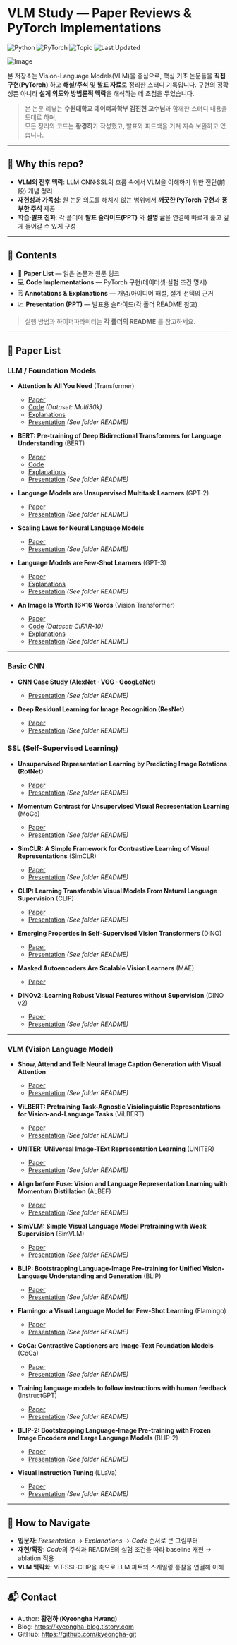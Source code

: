 # VLM Study — Paper Reviews & PyTorch Implementations

![Python](https://img.shields.io/badge/Python-3.10%2B-blue)
![PyTorch](https://img.shields.io/badge/PyTorch-2.x-red)
![Topic](https://img.shields.io/badge/Topics-VLM%20%7C%20LLM%20%7C%20SSL%20%7C%20CNN-lightgrey)
![Last Updated](https://img.shields.io/badge/Last%20Updated-2025--08--13-success)

![Image](https://github.com/user-attachments/assets/fff6081e-1eb1-4289-b7c3-c7e3c80311d9)

본 저장소는 Vision-Language Models(VLM)을 중심으로, 핵심 기초 논문들을 **직접 구현(PyTorch)** 하고 **해설/주석** 및 **발표 자료**로 정리한 스터디 기록입니다. 구현의 정확성뿐 아니라 **설계 의도와 방법론적 맥락**을 해석하는 데 초점을 두었습니다.

> 본 논문 리뷰는 **수원대학교 데이터과학부 김진현 교수님**과 함께한 스터디 내용을 토대로 하며,  
> 모든 정리와 코드는 **황경하**가 작성했고, 발표와 피드백을 거쳐 지속 보완하고 있습니다.

---

## 🔎 Why this repo?
- **VLM의 전후 맥락**: LLM·CNN·SSL의 흐름 속에서 VLM을 이해하기 위한 전단(前段) 개념 정리  
- **재현성과 가독성**: 원 논문 의도를 해치지 않는 범위에서 **깨끗한 PyTorch 구현**과 **풍부한 주석** 제공  
- **학습·발표 친화**: 각 폴더에 **발표 슬라이드(PPT)** 와 **설명 글**을 연결해 빠르게 훑고 깊게 들어갈 수 있게 구성

---

## 📝 Contents
- 📖 **Paper List** — 읽은 논문과 원문 링크  
- 💻 **Code Implementations** — PyTorch 구현(데이터셋·실험 조건 명시)  
- 🗒️ **Annotations & Explanations** — 개념/아이디어 해설, 설계 선택의 근거  
- 📈 **Presentation (PPT)** — 발표용 슬라이드(각 폴더 README 참고)

> 실행 방법과 하이퍼파라미터는 **각 폴더의 README** 를 참고하세요.

---

## 📖 Paper List

### LLM / Foundation Models
- **Attention Is All You Need** (Transformer) 
  - [Paper](http://arxiv.org/abs/1706.03762)  
  - [Code](https://github.com/kyeongha-git/Study/tree/main/LLM-Foundation%20Models/Transformer) *(Dataset: Multi30k)*  
  - [Explanations](https://kyeongha-blog.tistory.com/entry/Transformer-Attention-Is-All-You-Need)  
  - [Presentation](https://github.com/kyeongha-git/Study/tree/main/LLM-Foundation%20Models/Transformer) *(See folder README)*

- **BERT: Pre-training of Deep Bidirectional Transformers for Language Understanding** (BERT) 
  - [Paper](https://arxiv.org/abs/1810.04805)  
  - [Code](https://github.com/kyeongha-git/Study/tree/main/LLM-Foundation%20Models/BERT)  
  - [Explanations](https://kyeongha-blog.tistory.com/entry/LLM-BERT-Pre-training-of-Deep-Bidirectional-Transformers-for-Language-Understanding-%EB%85%BC%EB%AC%B8-%EB%A6%AC%EB%B7%B0-%EA%B8%B0%EC%B4%88%EB%B6%80%ED%84%B0-%EA%BC%BC%EA%BC%BC%ED%9E%88)  
  - [Presentation](https://github.com/kyeongha-git/Study/tree/main/LLM-Foundation%20Models/BERT) *(See folder README)*

- **Language Models are Unsupervised Multitask Learners** (GPT-2)  
  - [Paper](https://cdn.openai.com/better-language-models/language_models_are_unsupervised_multitask_learners.pdf)  
  - [Presentation](https://github.com/kyeongha-git/Study/tree/main/LLM-Foundation%20Models/GPT-2) *(See folder README)*

- **Scaling Laws for Neural Language Models**
  - [Paper](http://arxiv.org/abs/2001.08361)  
  - [Presentation](https://github.com/kyeongha-git/Study/tree/main/LLM-Foundation%20Models/Scailng-Law) *(See folder README)*

- **Language Models are Few-Shot Learners** (GPT-3)  
  - [Paper](https://papers.nips.cc/paper_files/paper/2020/file/1457c0d6bfcb4967418bfb8ac142f64a-Paper.pdf)  
  - [Explanations](https://kyeongha-blog.tistory.com/entry/GPT-3-Language-Models-are-Few-Shot-Learners-%EB%85%BC%EB%AC%B8-%EB%A6%AC%EB%B7%B0-%EA%B8%B0%EC%B4%88%EB%B6%80%ED%84%B0-%EA%BC%BC%EA%BC%BC%ED%9E%88)  
  - [Presentation](https://github.com/kyeongha-git/Study/tree/main/LLM-Foundation%20Models/GPT-3) *(See folder README)*

- **An Image Is Worth 16×16 Words** (Vision Transformer)  
  - [Paper](http://arxiv.org/abs/2010.11929)  
  - [Code](https://github.com/kyeongha-git/Study/tree/main/LLM-Foundation%20Models/Vision%20Transformer) *(Dataset: CIFAR-10)*  
  - [Explanations](https://kyeongha-blog.tistory.com/entry/Vision-Transformer-AN-IMAGE-IS-WORTH-16X16-WORDS-TRANSFORMERS-FOR-IMAGE-RECOGNITION-AT-SCALE)  
  - [Presentation](https://github.com/kyeongha-git/Study/tree/main/LLM-Foundation%20Models/Vision%20Transformer) *(See folder README)*

---

### Basic CNN
- **CNN Case Study (AlexNet · VGG · GoogLeNet)**  
  - [Presentation](https://github.com/kyeongha-git/Study/tree/main/Basic%20CNN/CNN%20(AlexNet%2CVGG%2CGoogLeNet)) *(See folder README)*

- **Deep Residual Learning for Image Recognition (ResNet)**  
  - [Paper](https://arxiv.org/abs/1512.03385)  
  - [Presentation](https://github.com/kyeongha-git/Study/tree/main/Basic%20CNN/ResNet) *(See folder README)*

### SSL (Self-Supervised Learning)
- **Unsupervised Representation Learning by Predicting Image Rotations (RotNet)**  
  - [Paper](http://arxiv.org/abs/1803.07728)  
  - [Presentation](https://github.com/kyeongha-git/Study/tree/main/SSL/RotNet) *(See folder README)*

- **Momentum Contrast for Unsupervised Visual Representation Learning** (MoCo)  
  - [Paper](http://arxiv.org/abs/1911.05722)  
  - [Presentation](https://github.com/kyeongha-git/Study/tree/main/SSL/MoCo) *(See folder README)*

- **SimCLR: A Simple Framework for Contrastive Learning of Visual Representations** (SimCLR)  
  - [Paper](http://arxiv.org/abs/2002.05709)  
  - [Presentation](https://github.com/kyeongha-git/Study/tree/main/SSL/SimCLR) *(See folder README)*

- **CLIP: Learning Transferable Visual Models From Natural Language Supervision** (CLIP)  
  - [Paper](http://arxiv.org/abs/2103.00020)  
  - [Presentation](https://github.com/kyeongha-git/Study/tree/main/SSL/CLIP) *(See folder README)*

- **Emerging Properties in Self-Supervised Vision Transformers** (DINO)  
  - [Paper](http://arxiv.org/abs/2104.14294)  
  - [Presentation](https://github.com/kyeongha-git/Study/tree/main/SSL/DINO) *(See folder README)*

- **Masked Autoencoders Are Scalable Vision Learners** (MAE)  
  - [Paper](http://arxiv.org/abs/2111.06377)  

- **DINOv2: Learning Robust Visual Features without Supervision** (DINO v2)  
  - [Paper](http://arxiv.org/abs/2304.07193)  
  - [Presentation](https://github.com/kyeongha-git/Study/tree/main/SSL/DINO%20v2) *(See folder README)*

---

### VLM (Vision Language Model)
- **Show, Attend and Tell: Neural Image Caption Generation with Visual Attention**
  - [Paper](http://arxiv.org/abs/1502.03044)  
  - [Presentation](https://github.com/kyeongha-git/Study/tree/main/Vision%20Language%20Models/Show_Attend_And_Tell) *(See folder README)*

- **ViLBERT: Pretraining Task-Agnostic Visiolinguistic Representations for Vision-and-Language Tasks** (ViLBERT)
  - [Paper](http://arxiv.org/abs/1908.02265)  
  - [Presentation](https://github.com/kyeongha-git/Study/tree/main/Vision%20Language%20Models/ViLBERT) *(See folder README)*

- **UNITER: UNiversal Image-TExt Representation Learning** (UNITER)
  - [Paper](http://arxiv.org/abs/1909.11740)  
  - [Presentation](https://github.com/kyeongha-git/Study/tree/main/Vision%20Language%20Models/UNITER) *(See folder README)*

- **Align before Fuse: Vision and Language Representation Learning with Momentum Distillation** (ALBEF)
  - [Paper](http://arxiv.org/abs/2107.07651)  
  - [Presentation](https://github.com/kyeongha-git/Study/tree/main/Vision%20Language%20Models/ALBEF) *(See folder README)*

- **SimVLM: Simple Visual Language Model Pretraining with Weak Supervision** (SimVLM)
  - [Paper](http://arxiv.org/abs/2108.10904)  
  - [Presentation](https://github.com/kyeongha-git/Study/tree/main/Vision%20Language%20Models/SimVLM) *(See folder README)*

- **BLIP: Bootstrapping Language-Image Pre-training for Unified Vision-Language Understanding and Generation** (BLIP)
  - [Paper](http://arxiv.org/abs/2201.12086)  
  - [Presentation](https://github.com/kyeongha-git/Study/tree/main/Vision%20Language%20Models/BLIP) *(See folder README)*

- **Flamingo: a Visual Language Model for Few-Shot Learning** (Flamingo)
  - [Paper](http://arxiv.org/abs/2204.14198)  
  - [Presentation](https://github.com/kyeongha-git/Study/tree/main/Vision%20Language%20Models/Flamingo) *(See folder README)*

- **CoCa: Contrastive Captioners are Image-Text Foundation Models** (CoCa)
  - [Paper](http://arxiv.org/abs/2205.01917)  
  - [Presentation](https://github.com/kyeongha-git/Study/tree/main/Vision%20Language%20Models/CoCa) *(See folder README)*

- **Training language models to follow instructions with human feedback** (InstructGPT)
  - [Paper](https://arxiv.org/abs/2203.02155)  
  - [Presentation](https://github.com/kyeongha-git/Study/tree/main/Vision%20Language%20Models/InstructGPT) *(See folder README)*

- **BLIP-2: Bootstrapping Language-Image Pre-training with Frozen Image Encoders and Large Language Models** (BLIP-2)
  - [Paper](http://arxiv.org/abs/2301.12597)  
  - [Presentation](https://github.com/kyeongha-git/Study/tree/main/Vision%20Language%20Models/BLIP-2) *(See folder README)*

- **Visual Instruction Tuning** (LLaVa)
  - [Paper](http://arxiv.org/abs/2304.08485)  
  - [Presentation](https://github.com/kyeongha-git/Study/tree/main/Vision%20Language%20Models/LLaVa) *(See folder README)*
 
---

## 🧭 How to Navigate
- **입문자**: *Presentation* → *Explanations* → *Code* 순서로 큰 그림부터  
- **재현/확장**: *Code*의 주석과 README의 실험 조건을 따라 baseline 재현 → ablation 적용  
- **VLM 맥락화**: ViT·SSL·CLIP을 축으로 LLM 파트의 스케일링 통찰을 연결해 이해

---

## 📬 Contact
- Author: **황경하 (Kyeongha Hwang)**  
- Blog: https://kyeongha-blog.tistory.com  
- GitHub: https://github.com/kyeongha-git
